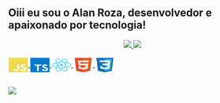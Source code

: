 ## Oiii eu sou o Alan Roza, desenvolvedor e apaixonado por tecnologia!
<div align="center">
  <a href="https://github.com/alan-roza">
  <img height="180em" src="https://github-readme-stats.vercel.app/api?username=alan-roza&show_icons=true&theme=dracula&include_all_commits=true&count_private=true"/>
    <img height:"100%" width="60%" src="https://github-readme-stats.vercel.app/api?username=alanr-za&show_icons=true&theme=synthwave&include_all_commits=true&count_private=true" />
</div>
<div style="display: inline_block"><br>
  <img align="center" alt="Alan-Js" height="30" width="40" src="https://raw.githubusercontent.com/devicons/devicon/master/icons/javascript/javascript-plain.svg">
  <img align="center" alt="Alan-Ts" height="30" width="40" src="https://raw.githubusercontent.com/devicons/devicon/master/icons/typescript/typescript-plain.svg">
  <img align="center" alt="Alan-React" height="30" width="40" src="https://raw.githubusercontent.com/devicons/devicon/master/icons/react/react-original.svg">
  <img align="center" alt="Alan-HTML" height="30" width="40" src="https://raw.githubusercontent.com/devicons/devicon/master/icons/html5/html5-original.svg">
  <img align="center" alt="Alan-CSS" height="30" width="40" src="https://raw.githubusercontent.com/devicons/devicon/master/icons/css3/css3-original.svg">
</div>
  
  ##
 
<div> 
  <a href = "mailto:alancruz@outlook.com"><img src="https://img.shields.io/badge/-Gmail-%23333?style=for-the-badge&logo=gmail&logoColor=white" target="_blank"></a> 
</div>
